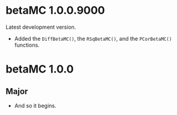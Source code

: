 # betaMC 1.0.0.9000

Latest development version.

* Added the `DiffBetaMC()`, the `RSqBetaMC()`, and the `PCorBetaMC()` functions.

# betaMC 1.0.0

## Major

* And so it begins.
